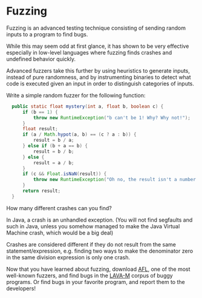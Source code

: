 # Fuzzing

Fuzzing is an advanced testing technique consisting of sending random inputs to a program to find bugs.

While this may seem odd at first glance, it has shown to be very effective especially in low-level languages where fuzzing finds crashes and undefined behavior quickly.

Advanced fuzzers take this further by using heuristics to generate inputs, instead of pure randomness, and by instrumenting binaries to detect what code is executed given an input in order to distinguish categories of inputs.

Write a simple random fuzzer for the following function:

```java
  public static float mystery(int a, float b, boolean c) {
      if (b == 1) {
          throw new RuntimeException("b can't be 1! Why? Why not!");
      }
      float result;
      if (a / Math.hypot(a, b) == (c ? a : b)) {
          result = b / a;
      } else if (b + a == b) {
          result = b / b;
      } else {
          result = a / b;
      }
      if (c && Float.isNaN(result)) {
          throw new RuntimeException("Oh no, the result isn't a number!");
      }
      return result;
  }
```

How many different crashes can you find?

In Java, a crash is an unhandled exception. (You will not find segfaults and such in Java, unless you somehow managed to make the Java Virtual Machine crash, which would be a big deal)

Crashes are considered different if they do not result from the same statement/expression, e.g. finding two ways to make the denominator zero in the same division expression is only one crash.


Now that you have learned about fuzzing, download [AFL](http://lcamtuf.coredump.cx/afl/), one of the most well-known fuzzers, and find bugs in the [LAVA-M](https://sites.google.com/site/steelix2017/home/lava) corpus of buggy programs.
Or find bugs in your favorite program, and report them to the developers!
